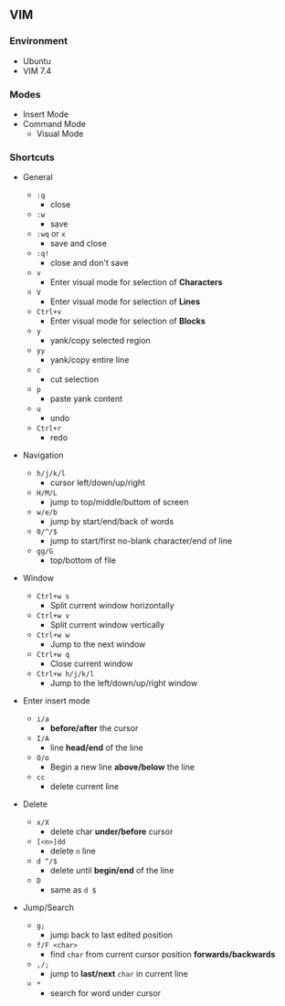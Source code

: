 ## VIM

### Environment
* Ubuntu
* VIM 7.4

### Modes
* Insert Mode
* Command Mode
    * Visual Mode

### Shortcuts
* General
    * `:q`
        * close
    * `:w`
        * save
    * `:wq` or `x`
        * save and close
    * `:q!`
        * close and don't save
    * `v`
        * Enter visual mode for selection of **Characters**
    * `V`
        * Enter visual mode for selection of **Lines**
    * `Ctrl+v`
        * Enter visual mode for selection of **Blocks**
    * `y`
        * yank/copy selected region
    * `yy`
        * yank/copy entire line
    * `c`
        * cut selection
    * `p`
        * paste yank content 
    * `u`
        * undo
    * `Ctrl+r`
        * redo
* Navigation
    * `h/j/k/l`
        * cursor left/down/up/right
    * `H/M/L`
        * jump to top/middle/buttom of screen
    * `w/e/b`
        * jump by start/end/back of words
    * `0/^/$`
        * jump to start/first no-blank character/end of line
    * `gg/G`
        * top/bottom of file
        
* Window
    * `Ctrl+w s`
        * Split current window horizontally
    * `Ctrl+w v`
        * Split current window vertically
    * `Ctrl+w w`
        * Jump to the next window
    * `Ctrl+w q`
        * Close current window
    * `Ctrl+w h/j/k/l`
        * Jump to the left/down/up/right window
* Enter insert mode
    * `i/a`
        * **before/after** the cursor
    * `I/A`
        * line **head/end** of the line
    * `O/o`
        * Begin a new line **above/below** the line
    * `cc`
        * delete current line
* Delete
    * `x/X`
        * delete char **under/before** cursor
    * `[<n>]dd`
        * delete `n` line
    * `d ^/$`
        * delete until **begin/end** of the line
    * `D`
        * same as `d $`
* Jump/Search
    * `g;`
        * jump back to last edited position
    * `f/F <char>`
        * find `char` from current cursor position **forwards/backwards**
    * `,/;`
        * jump to **last/next** `char` in current line
    * `*`
        * search for word under cursor
